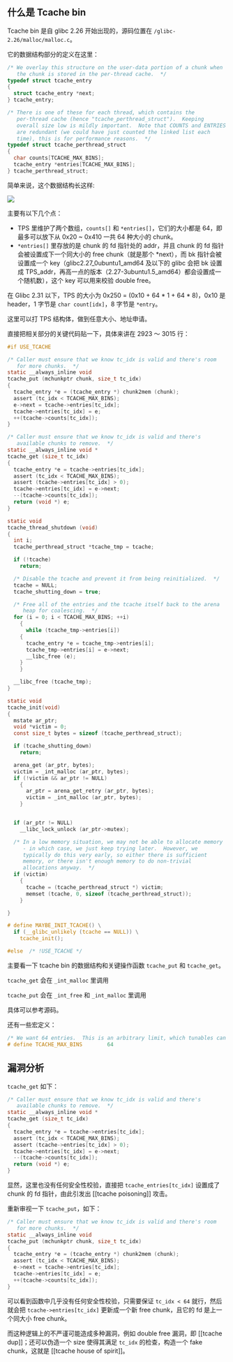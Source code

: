 ## 什么是 Tcache bin

Tcache bin 是自 glibc 2.26 开始出现的，源码位置在 `/glibc-2.26/malloc/malloc.c`。

它的数据结构部分的定义在这里：

```c
/* We overlay this structure on the user-data portion of a chunk when
   the chunk is stored in the per-thread cache.  */
typedef struct tcache_entry
{
  struct tcache_entry *next;
} tcache_entry;

/* There is one of these for each thread, which contains the
   per-thread cache (hence "tcache_perthread_struct").  Keeping
   overall size low is mildly important.  Note that COUNTS and ENTRIES
   are redundant (we could have just counted the linked list each
   time), this is for performance reasons.  */
typedef struct tcache_perthread_struct
{
  char counts[TCACHE_MAX_BINS];
  tcache_entry *entries[TCACHE_MAX_BINS];
} tcache_perthread_struct;
```

简单来说，这个数据结构长这样:

![](https://pic.imgdb.cn/item/674ef704d0e0a243d4dcd773.png)

主要有以下几个点：

- TPS 里维护了两个数组，`counts[]` 和 `*entries[]`，它们的大小都是 64，即最多可以放下从 0x20 ~ 0x410 一共 64 种大小的 chunk。
- `*entries[]` 里存放的是 chunk 的 fd 指针处的 addr，并且 chunk 的 fd 指针会被设置成下一个同大小的 free chunk（就是那个 *next），而 bk 指针会被设置成一个 key（glibc2.27_0ubuntu1_amd64 及以下的 glibc 会把 bk 设置成 TPS_addr，再高一点的版本（2.27-3ubuntu1.5_amd64）都会设置成一个随机数），这个 key 可以用来校验 double free。

在 Glibc 2.31 以下，TPS 的大小为 0x250 = (0x10 + 64 * 1 + 64 * 8)，0x10 是 header，1 字节是 `char count[idx]`，8 字节是 `*entry`。

这里可以打 TPS 结构体，做到任意大小、地址申请。


直接把相关部分的关键代码贴一下，具体来讲在 2923 ～ 3015 行：

```c
#if USE_TCACHE

/* Caller must ensure that we know tc_idx is valid and there's room
   for more chunks.  */
static __always_inline void
tcache_put (mchunkptr chunk, size_t tc_idx)
{
  tcache_entry *e = (tcache_entry *) chunk2mem (chunk);
  assert (tc_idx < TCACHE_MAX_BINS);
  e->next = tcache->entries[tc_idx];
  tcache->entries[tc_idx] = e;
  ++(tcache->counts[tc_idx]);
}

/* Caller must ensure that we know tc_idx is valid and there's
   available chunks to remove.  */
static __always_inline void *
tcache_get (size_t tc_idx)
{
  tcache_entry *e = tcache->entries[tc_idx];
  assert (tc_idx < TCACHE_MAX_BINS);
  assert (tcache->entries[tc_idx] > 0);
  tcache->entries[tc_idx] = e->next;
  --(tcache->counts[tc_idx]);
  return (void *) e;
}

static void
tcache_thread_shutdown (void)
{
  int i;
  tcache_perthread_struct *tcache_tmp = tcache;

  if (!tcache)
    return;

  /* Disable the tcache and prevent it from being reinitialized.  */
  tcache = NULL;
  tcache_shutting_down = true;

  /* Free all of the entries and the tcache itself back to the arena
     heap for coalescing.  */
  for (i = 0; i < TCACHE_MAX_BINS; ++i)
    {
      while (tcache_tmp->entries[i])
	{
	  tcache_entry *e = tcache_tmp->entries[i];
	  tcache_tmp->entries[i] = e->next;
	  __libc_free (e);
	}
    }

  __libc_free (tcache_tmp);
}

static void
tcache_init(void)
{
  mstate ar_ptr;
  void *victim = 0;
  const size_t bytes = sizeof (tcache_perthread_struct);

  if (tcache_shutting_down)
    return;

  arena_get (ar_ptr, bytes);
  victim = _int_malloc (ar_ptr, bytes);
  if (!victim && ar_ptr != NULL)
    {
      ar_ptr = arena_get_retry (ar_ptr, bytes);
      victim = _int_malloc (ar_ptr, bytes);
    }


  if (ar_ptr != NULL)
    __libc_lock_unlock (ar_ptr->mutex);

  /* In a low memory situation, we may not be able to allocate memory
     - in which case, we just keep trying later.  However, we
     typically do this very early, so either there is sufficient
     memory, or there isn't enough memory to do non-trivial
     allocations anyway.  */
  if (victim)
    {
      tcache = (tcache_perthread_struct *) victim;
      memset (tcache, 0, sizeof (tcache_perthread_struct));
    }

}

# define MAYBE_INIT_TCACHE() \
  if (__glibc_unlikely (tcache == NULL)) \
    tcache_init();

#else  /* !USE_TCACHE */
```

主要看一下 tcache bin 的数据结构和关键操作函数 `tcache_put` 和 `tcache_get`。

`tcache_get` 会在 `_int_malloc` 里调用

`tcache_put` 会在 `_int_free` 和 `_int_malloc` 里调用

具体可以参考源码。

还有一些宏定义：

```c
/* We want 64 entries.  This is an arbitrary limit, which tunables can reduce.  */
# define TCACHE_MAX_BINS		64
```


## 漏洞分析

`tcache_get` 如下：

```c
/* Caller must ensure that we know tc_idx is valid and there's
   available chunks to remove.  */
static __always_inline void *
tcache_get (size_t tc_idx)
{
  tcache_entry *e = tcache->entries[tc_idx];
  assert (tc_idx < TCACHE_MAX_BINS);
  assert (tcache->entries[tc_idx] > 0);
  tcache->entries[tc_idx] = e->next;
  --(tcache->counts[tc_idx]);
  return (void *) e;
}
```

显然，这里也没有任何安全性校验，直接把 `tcache_entries[tc_idx]` 设置成了 chunk 的 fd 指针，由此引发出 [[tcache poisoning]] 攻击。

重新审视一下 `tcache_put`，如下：

```c
/* Caller must ensure that we know tc_idx is valid and there's room
   for more chunks.  */
static __always_inline void
tcache_put (mchunkptr chunk, size_t tc_idx)
{
  tcache_entry *e = (tcache_entry *) chunk2mem (chunk);
  assert (tc_idx < TCACHE_MAX_BINS);
  e->next = tcache->entries[tc_idx];
  tcache->entries[tc_idx] = e;
  ++(tcache->counts[tc_idx]);
}
```

可以看到函数中几乎没有任何安全性校验，只需要保证 `tc_idx < 64` 就行，然后就会把 `tcache->entries[tc_idx]` 更新成一个新 free chunk，且它的 fd 是上一个同大小 free chunk。

而这种逻辑上的不严谨可能造成多种漏洞，例如 double free 漏洞，即 [[tcache dup]]；还可以伪造一个 size 使得其满足 `tc_idx` 的检查，构造一个 fake chunk，这就是 [[tcache house of spirit]]。

